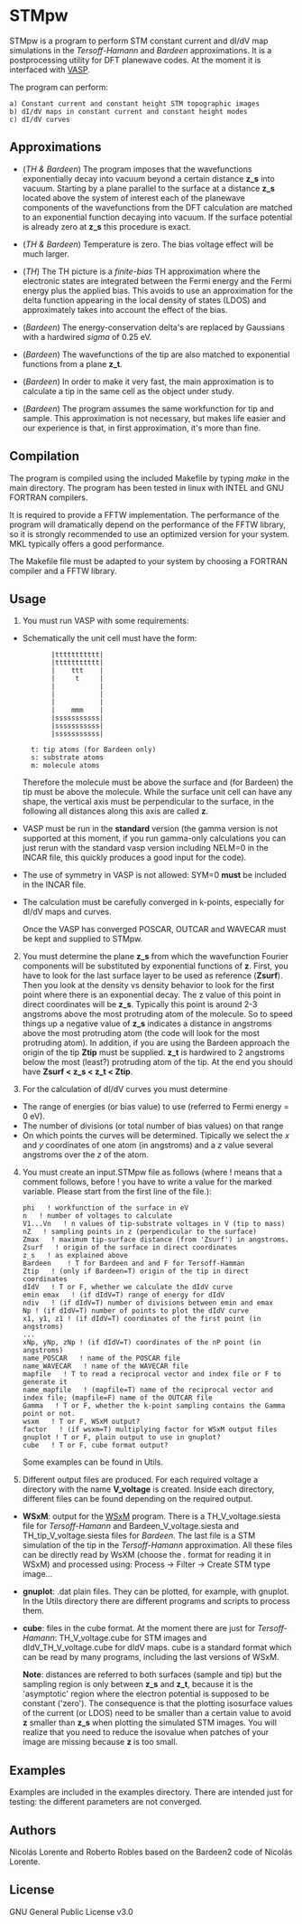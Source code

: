 ﻿# STMpw

STMpw is a program to perform STM constant current and dI/dV map simulations in the *Tersoff-Hamann* and *Bardeen* approximations. It is a postprocessing utility for DFT planewave codes. At the moment it is interfaced with [VASP](https://www.vasp.at).

The program can perform:

    a) Constant current and constant height STM topographic images
    b) dI/dV maps in constant current and constant height modes
    c) dI/dV curves

## Approximations

* (*TH & Bardeen*) The program imposes that the wavefunctions exponentially decay into vacuum beyond a certain distance **z_s** into vacuum. Starting by a plane parallel to the surface at a distance **z_s** located above the system of interest each of the planewave components of the wavefunctions from the DFT calculation are matched to an exponential function decaying into vacuum. If the surface potential is already zero at **z_s** this procedure is exact.

* (*TH & Bardeen*) Temperature is zero. The bias voltage effect will be much larger.
* (*TH*) The TH picture is a *finite-bias* TH approximation where the electronic states are integrated between the Fermi energy and the Fermi energy plus the applied bias. This avoids to use an approximation for the delta function appearing in the local density of states (LDOS) and approximately takes into account the effect of the bias.

* (*Bardeen*) The energy-conservation delta's are replaced by Gaussians with a hardwired *sigma* of 0.25 eV.

* (*Bardeen*) The wavefunctions of the tip are also matched to exponential functions from a plane **z_t**.

* (*Bardeen*) In order to make it very fast, the main approximation is to calculate a tip in the same cell as the object under study.

* (*Bardeen*) The program assumes the same workfunction for tip and sample. This approximation is not necessary, but makes life easier and our experience is that, in first approximation, it's more than fine.

## Compilation

The program is compiled using the included Makefile by typing *make* in the main directory. The program has been tested in linux with INTEL and GNU FORTRAN compilers. 

It is required to provide a FFTW implementation. The performance of the program will dramatically depend on the performance of the FFTW library, so it is strongly recommended to use an optimized version for your system. MKL typically offers a good performance.
 
The Makefile file must be adapted to your system by choosing a FORTRAN compiler and a FFTW library.

## Usage

1.  You must run VASP with some requirements:

* Schematically the unit cell must have the form:

             |ttttttttttt|
             |ttttttttttt|
             |    ttt    |
             |     t     |
             |           |
             |           |
             |           |
             |    mmm    |
             |sssssssssss|
             |sssssssssss|
             |sssssssssss|
             
        t: tip atoms (for Bardeen only)
        s: substrate atoms
        m: molecule atoms

	Therefore the molecule must be above the surface and (for Bardeen) the tip must be above the molecule. While the surface unit cell can have any shape, the vertical axis must be perpendicular to the surface, in the following all distances along this axis are called **z**.

* VASP must be run in the **standard** version (the gamma version is not supported at this moment, if you run gamma-only calculations you can just rerun with the standard vasp version including NELM=0 in the INCAR file, this quickly produces a good input for the code).
* The use of symmetry in VASP is not allowed: SYM=0 **must** be included in the INCAR file.
* The calculation must be carefully converged in k-points, especially for dI/dV maps and curves.

	Once the VASP has converged POSCAR, OUTCAR and WAVECAR must be kept and supplied to STMpw. 

2. You must determine the plane **z_s** from which the wavefunction Fourier components will be substituted by exponential functions of **z**. First, you have to look for the last surface layer to be used as reference (**Zsurf**). Then you look at the density vs density behavior to look for the first point where there is an exponential decay. The z value of this point in direct coordinates will be **z_s**. Typically this point is around 2-3 angstroms above the most protruding atom of the molecule. So to speed things up a negative value of **z_s** indicates a distance in angstroms above the most protruding atom (the code will look for the most protruding atom). In addition, if you are using the Bardeen approach the origin of the tip **Ztip** must be supplied. **z_t** is hardwired to 2 angstroms below the most (least?) protruding atom of the tip. At the end you should have **Zsurf < z_s < z_t < Ztip**.

3. For the calculation of dI/dV curves you must determine 
* The range of energies (or bias value) to use (referred to Fermi energy = 0 eV). 
* The number of divisions (or total number of bias values)  on that range
* On which points the curves will be determined. Tipically we select the *x* and *y* coordinates of one atom (in angstroms) and a *z* value several angstroms over the *z* of the atom.

4. You must create an input.STMpw file as follows (where ! means that a comment follows, before ! you have to write a value for the marked variable. Please start from the first line of the file.):

   	   phi   ! workfunction of the surface in eV 
	   n   ! number of voltages to calculate
	   V1...Vn   ! n values of tip-substrate voltages in V (tip to mass)
	   nZ   ! sampling points in z (perpendicular to the surface)
	   Zmax   ! maximum tip-surface distance (from 'Zsurf') in angstroms.
	   Zsurf   ! origin of the surface in direct coordinates
	   z_s   ! as explained above
	   Bardeen    ! T for Bardeen and and F for Tersoff-Hamman
	   Ztip   ! (only if Bardeen=T) origin of the tip in direct coordinates
	   dIdV   ! T or F, whether we calculate the dIdV curve
	   emin emax   ! (if dIdV=T) range of energy for dIdV
	   ndiv   ! (if dIdV=T) number of divisions between emin and emax
	   Np ! (if dIdV=T) number of points to plot the dIdV curve
	   x1, y1, z1 ! (if dIdV=T) coordinates of the first point (in angstroms)
	   ...
	   xNp, yNp, zNp ! (if dIdV=T) coordinates of the nP point (in angstroms)
	   name_POSCAR   ! name of the POSCAR file
	   name_WAVECAR   ! name of the WAVECAR file 
	   mapfile   ! T to read a reciprocal vector and index file or F to generate it
	   name_mapfile   ! (mapfile=T) name of the reciprocal vector and index file; (mapfile=F) name of the OUTCAR file
	   Gamma   ! T or F, whether the k-point sampling contains the Gamma point or not.
	   wsxm   ! T or F, WSxM output?
	   factor   ! (if wsxm=T) multiplying factor for WSxM output files
	   gnuplot ! T or F, plain output to use in gnuplot?
	   cube   ! T or F, cube format output?

	Some examples can be found in Utils.

5. Different output files are produced. For each required voltage a directory with the name **V_voltage** is created. Inside each directory, different files can be found depending on the required output. 
* **WSxM**: output for the [WSxM](http://www.wsxm.es/download.html) program. There is a TH_V_voltage.siesta file for *Tersoff-Hamann* and Bardeen_V_voltage.siesta and TH_tip_V_voltage.siesta files for *Bardeen*. The last file is a STM simulation of the tip in the *Tersoff-Hamann* approximation. All these files can be directly read by WsXM (choose the *.* format for reading it in WSxM) and processed using: Process -> Filter -> Create STM type image...
* **gnuplot**: .dat plain files. They can be plotted, for example, with gnuplot. In the Utils directory there are different programs and scripts to process them.
* **cube**: files in the cube format. At the moment there are just for *Tersoff-Hamann*: TH_V_voltage.cube for STM images and dIdV_TH_V_voltage.cube for dIdV maps. cube is a standard format which can be read by many programs, including the last versions of WSxM.

	**Note**: distances are referred to both surfaces (sample and tip) but the sampling region is only between **z_s** and **z_t**, because it is the 'asymptotic' region where the electron potential is supposed to be constant ('zero'). The consequence is that the plotting isosurface values of the current (or LDOS) need to be smaller than a certain value to avoid **z** smaller than **z_s** when plotting the simulated STM images. You will realize that you need to reduce the isovalue when patches of your image are missing because **z** is too small.

## Examples
Examples are included in the examples directory. There are intended just for testing: the different parameters are not converged.

## Authors
Nicolás Lorente and Roberto Robles based on the Bardeen2 code of Nicolás Lorente.

## License
GNU General Public License v3.0
